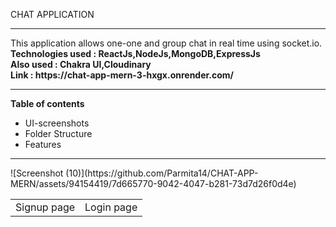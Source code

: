 CHAT APPLICATION
<hr></hr>
This application allows one-one and group chat in real time using socket.io.<br/>
<b>Technologies used : ReactJs,NodeJs,MongoDB,ExpressJs</b><br/>
<b>Also used : Chakra UI,Cloudinary</b><br>
<b>Link : https://chat-app-mern-3-hxgx.onrender.com/ </b>
<hr>
<b>Table of contents</b>
<ul>
  <li>UI-screenshots</li>
  <li>Folder Structure</li>
  <li>Features</li>
</ul>
<hr>
<table>
  <tr>
    <td>Signup page</td>
    <td>Login page</td>
  </tr>
 ![Screenshot (10)](https://github.com/Parmita14/CHAT-APP-MERN/assets/94154419/7d665770-9042-4047-b281-73d7d26f0d4e)
</table>
